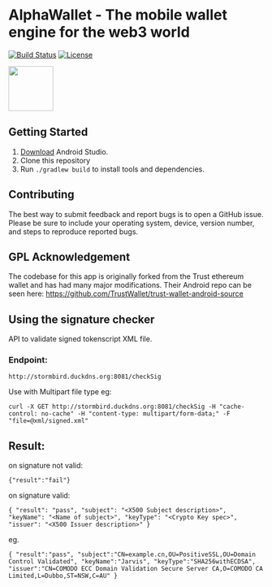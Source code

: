 # AlphaWallet - The mobile wallet engine for the web3 world

[![Build Status](https://api.travis-ci.com/AlphaWallet/alpha-wallet-android.svg?branch=master)](https://api.travis-ci.com/AlphaWallet/alpha-wallet-android.svg?branch=master) 
[![License](https://img.shields.io/badge/license-GPL3-green.svg?style=flat)](https://github.com/fastlane/fastlane/blob/master/LICENSE)

[<img src=dmz/src/main/resources/static/images/googleplay.png height="88">](https://play.google.com/store/apps/details?id=io.stormbird.wallet&hl=en_US)

## Getting Started

1. [Download](https://developer.android.com/studio/) Android Studio.
1. Clone this repository
1. Run `./gradlew build` to install tools and dependencies.

## Contributing

The best way to submit feedback and report bugs is to open a GitHub issue.
Please be sure to include your operating system, device, version number, and
steps to reproduce reported bugs.

## GPL Acknowledgement

The codebase for this app is originally forked from the Trust ethereum wallet and has had many major modifications. Their Android repo can be seen here: https://github.com/TrustWallet/trust-wallet-android-source

## Using the signature checker

API to validate signed tokenscript XML file.

### Endpoint:

`http://stormbird.duckdns.org:8081/checkSig`
  
Use with Multipart file type eg:

`curl -X GET http://stormbird.duckdns.org:8081/checkSig -H "cache-control: no-cache" -H "content-type: multipart/form-data;" -F "file=@xml/signed.xml"`
  
## Result:

on signature not valid:

`{"result":"fail"}`

on signature valid:

`{
    "result": "pass",
    "subject": "<X500 Subject description>",
    "keyName": "<Name of subject>",
    "keyType": "<Crypto Key spec>",
    "issuer": "<X500 Issuer description>"
}`

eg.

`{
  "result":"pass",
  "subject":"CN=example.cn,OU=PositiveSSL,OU=Domain Control Validated",
  "keyName":"Jarvis",
  "keyType":"SHA256withECDSA",
  "issuer":"CN=COMODO ECC Domain Validation Secure Server CA,O=COMODO CA Limited,L=Dubbo,ST=NSW,C=AU"
}`

